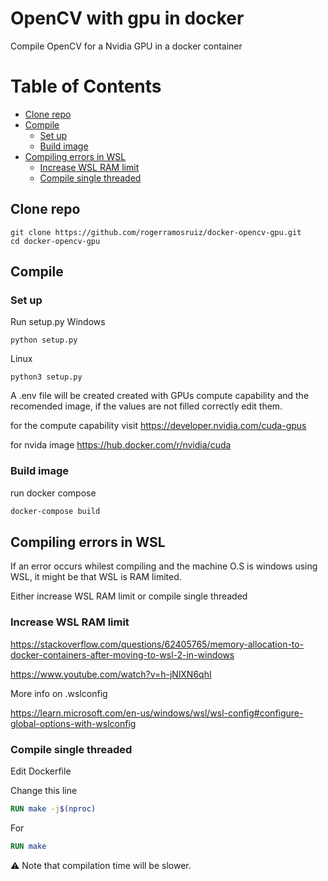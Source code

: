 # OpenCV with gpu in docker 

Compile OpenCV for a Nvidia GPU in a docker container

# Table of Contents

- [Clone repo](#clone-repo)
- [Compile](#compile)
  - [Set up](#set-up)
  - [Build image](#build-image)
- [Compiling errors in WSL](#compiling-errors-in-wsl)
  - [Increase WSL RAM limit](#increase-wsl-ram-limit)
  - [Compile single threaded](#compile-single-threaded)

## Clone repo
```
git clone https://github.com/rogerramosruiz/docker-opencv-gpu.git
cd docker-opencv-gpu
```

## Compile
### Set up
Run setup.py
Windows
```
python setup.py
```

Linux
```
python3 setup.py
```

A .env file will be created created with GPUs  compute capability and the recomended image, if the values are not filled correctly edit them.

for the compute capability visit https://developer.nvidia.com/cuda-gpus

for nvida image https://hub.docker.com/r/nvidia/cuda


### Build image
run docker compose

```bash
docker-compose build
```


## Compiling errors in WSL

If an error occurs whilest compiling and the machine O.S is windows using WSL, it might be that WSL is RAM limited.

Either increase WSL RAM limit or compile single threaded

### Increase WSL RAM limit

https://stackoverflow.com/questions/62405765/memory-allocation-to-docker-containers-after-moving-to-wsl-2-in-windows 

https://www.youtube.com/watch?v=h-jNlXN6qhI

More info on .wslconfig 

https://learn.microsoft.com/en-us/windows/wsl/wsl-config#configure-global-options-with-wslconfig

### Compile single threaded

Edit Dockerfile

Change this line   
```Dockerfile
RUN make -j$(nproc)
```
For
```Dockerfile
RUN make
```

⚠️ Note that compilation time will be slower.